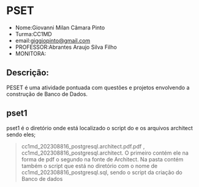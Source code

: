 # PSET 
- Nome:Giovanni Milan Câmara Pinto
- Turma:CC1MD
- email:giggiopinto@gmail.com
- PROFESSOR:Abrantes Araujo Silva Filho
- MONITORA:
## Descrição:
PESET é uma atividade pontuada com questões e projetos envolvendo a construção de Banco de Dados.
## pset1
pset1 é o diretório onde está localizado o script do e os arquivos architect sendo eles;
> cc1md_202308816_postgresql.architect.pdf.pdf , cc1md_202308816_postgresql.architect.
> O primeiro contém ele na forma de pdf o segundo na fonte de Architect.
Na pasta contém também o script que está no diretório com o nome de cc1md_202308816_postgresql.sql, sendo o script da criação do Banco de dados
